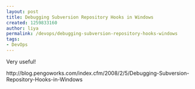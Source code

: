 ```yaml
---
layout: post
title: Debugging Subversion Repository Hooks in Windows
created: 1259833160
author: liya
permalink: /devops/debugging-subversion-repository-hooks-windows
tags:
- DevOps
---
```

<p>Very useful!</p>
<p>http://blog.pengoworks.com/index.cfm/2008/2/5/Debugging-Subversion-Repository-Hooks-in-Windows</p>
